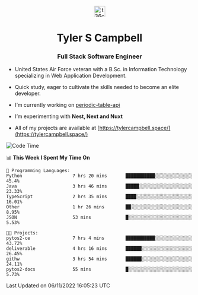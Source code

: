 <p align="center">
<a href="https://www.linkedin.com/in/t36campbell" target="blank"><img align="center" src="https://ik.imagekit.io/t36campbell/Portfolio/linkedin.png.original_m8bbGgPh6.png" alt="t36campbell" height="30" width="30" /></a>
</p>
<h1 align="center">Tyler S Campbell</h1>
<h3 align="center">Full Stack Software Engineer</h3>

* United States Air Force veteran with a B.Sc. in Information Technology specializing in Web Application Development. 

* Quick study, eager to cultivate the skills needed to become an elite developer.

* I’m currently working on [periodic-table-api](https://github.com/t36campbell/periodic-table-api)

* I’m experimenting with **Nest, Next and Nuxt**

* All of my projects are available at [https://tylercampbell.space/](https://tylercampbell.space/)

<!--START_SECTION:waka-->
![Code Time](http://img.shields.io/badge/Code%20Time-1%2C975%20hrs%2020%20mins-blue)

📊 **This Week I Spent My Time On** 

```text
💬 Programming Languages: 
Python                   7 hrs 20 mins       ███████████░░░░░░░░░░░░░░   45.4% 
Java                     3 hrs 46 mins       █████░░░░░░░░░░░░░░░░░░░░   23.33% 
TypeScript               2 hrs 35 mins       ████░░░░░░░░░░░░░░░░░░░░░   16.01% 
Other                    1 hr 26 mins        ██░░░░░░░░░░░░░░░░░░░░░░░   8.95% 
JSON                     53 mins             █░░░░░░░░░░░░░░░░░░░░░░░░   5.53%

🐱‍💻 Projects: 
pytos2-ce                7 hrs 4 mins        ███████████░░░░░░░░░░░░░░   43.72% 
deliverable              4 hrs 16 mins       ██████░░░░░░░░░░░░░░░░░░░   26.45% 
githw                    3 hrs 54 mins       ██████░░░░░░░░░░░░░░░░░░░   24.11% 
pytos2-docs              55 mins             █░░░░░░░░░░░░░░░░░░░░░░░░   5.73%

```


 Last Updated on 06/11/2022 16:05:23 UTC
<!--END_SECTION:waka-->
